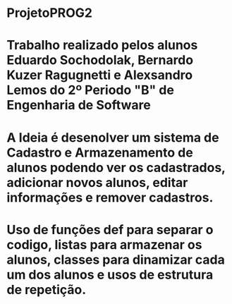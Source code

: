 # ProjetoPROG2
# Trabalho realizado pelos alunos Eduardo Sochodolak, Bernardo Kuzer Ragugnetti e Alexsandro Lemos do 2º Periodo "B" de Engenharia de Software
# A Ideia é desenolver um sistema de Cadastro e Armazenamento de alunos podendo ver os cadastrados, adicionar novos alunos, editar informações e remover cadastros.
# Uso de funções def para separar o codigo, listas para armazenar os alunos, classes para dinamizar cada um dos alunos e usos de estrutura de repetição.

